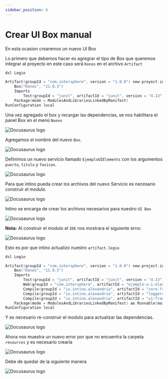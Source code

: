 ```yaml
---
sidebar_position: 6
---
```


# Crear UI Box manual

En esta ocasion crearemos un nuevo UI Box


Lo primero que debemos hacer es agregrar el tipo de Box que queremos integrar al proyecto en este caso será `Konos`
en el archivo `Artifact`
```kotlin title="artifact.legio"
dsl Legio

Artifact(groupId = "com.intersphere", version = "1.0.0") new-proyect-intino
    Box("Konos", "11.0.5")
	Imports
		Test(groupId = "junit", artifactId = "junit", version = "4.13")
	Package(mode = ModulesAndLibrariesLinkedByManifest)
RunConfiguration local
```

Una vez agregado el box y recargar las dependencias, se nos habilitara el panel Box en el menú `Nuevo`

![Docusaurus logo](/img/box.png)

Agregamos el nombre del nuevo `Box`.

![Docusaurus logo](/img/box-1.png)

Definimos un nuevo servicio llamado `EjemploUIElements` con los argumentos `puerto`, `titulo` y `favicon`.

![Docusaurus logo](/img/box-2.png)

Para que intino pueda crear los archivos del nuevo Servicio es necesario construir el modulo.

![Docusaurus logo](/img/box-3.png)

Intino se encarga de crear los archivos necesarios para nuestro `UI Box`

![Docusaurus logo](/img/box-6.png)

**Nota:** Al construir el modulo el `IDE` nos mostrara el siguiente error.

![Docusaurus logo](/img/box-4.png)

Esto es por que intino actualizo nuestro `artifact.legio`

```kotlin title="artifact.legio"
dsl Legio

Artifact(groupId = "com.intersphere", version = "1.0.0") new-project-intino
	Box("Konos", "11.0.5")
	Imports
		Test(groupId = "junit", artifactId = "junit", version = "4.13")
		Web(groupId = "com.intersphere", artifactId = "ejemplo-u-i-elements", version = "1.0.0")
		Compile(groupId = "io.intino.alexandria", artifactId = "core-framework", version = "2.2.0")
		Compile(groupId = "io.intino.alexandria", artifactId = "logger4j", version = "1.0.1")
		Compile(groupId = "io.intino.alexandria", artifactId = "ui-framework", version = "5.1.5")
	Package(mode = ModulesAndLibrariesLinkedByManifest) as Runnable(mainClass = "com.intersphere.newprojectintino.box.Main")
RunConfiguration local
```

Y es necesario re-construir el modulo para actualizar las dependencias.

![Docusaurus logo](/img/box-5.png)

Ahora nos muestra un nuevo error por que no encuentra la carpeta `resources` y es necesario crearla

![Docusaurus logo](/img/box-7.png)

Debe de quedar de la siguiente manera

![Docusaurus logo](/img/box-8.png)
